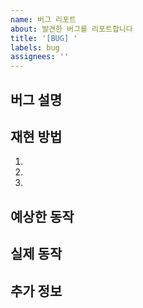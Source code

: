 ```yaml
---
name: 버그 리포트
about: 발견한 버그를 리포트합니다
title: '[BUG] '
labels: bug
assignees: ''
---
```


## 버그 설명

<!-- 어떤 버그가 발생했는지 설명해주세요 -->

## 재현 방법

<!-- 버그를 재현하는 방법을 설명해주세요 -->

1.
2.
3.

## 예상한 동작

<!-- 원래 어떻게 동작해야 하는지 설명해주세요 -->

## 실제 동작

<!-- 실제로 어떻게 동작하는지 설명해주세요 -->

## 추가 정보

<!-- 버그와 관련된 추가 정보나 스크린샷을 첨부해주세요 -->
